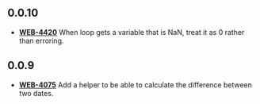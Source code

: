 ## **0.0.10**
- [**WEB-4420**](https://hxshortbreaks.atlassian.net/browse/WEB-4420) When loop gets a variable that is NaN, treat it as 0 rather than erroring.
## **0.0.9**
- [**WEB-4075**](https://hxshortbreaks.atlassian.net/browse/WEB-4075) Add a helper to be able to calculate the difference between two dates.